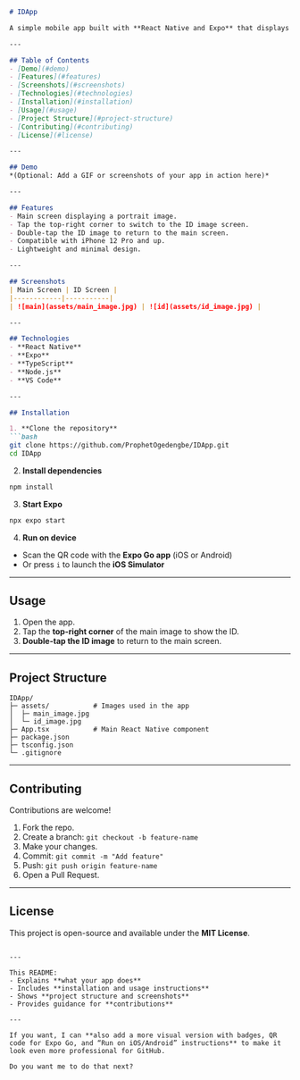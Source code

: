 
````markdown
# IDApp

A simple mobile app built with **React Native and Expo** that displays a main screen and an ID image screen. The user can tap the top-right of the main screen to view their ID, and double-tap the ID image to return to the main screen.  

---

## Table of Contents
- [Demo](#demo)  
- [Features](#features)  
- [Screenshots](#screenshots)  
- [Technologies](#technologies)  
- [Installation](#installation)  
- [Usage](#usage)  
- [Project Structure](#project-structure)  
- [Contributing](#contributing)  
- [License](#license)  

---

## Demo
*(Optional: Add a GIF or screenshots of your app in action here)*

---

## Features
- Main screen displaying a portrait image.  
- Tap the top-right corner to switch to the ID image screen.  
- Double-tap the ID image to return to the main screen.  
- Compatible with iPhone 12 Pro and up.  
- Lightweight and minimal design.  

---

## Screenshots
| Main Screen | ID Screen |
|------------|-----------|
| ![main](assets/main_image.jpg) | ![id](assets/id_image.jpg) |

---

## Technologies
- **React Native**  
- **Expo**  
- **TypeScript**  
- **Node.js**  
- **VS Code**  

---

## Installation

1. **Clone the repository**
```bash
git clone https://github.com/ProphetOgedengbe/IDApp.git
cd IDApp
````

2. **Install dependencies**

```bash
npm install
```

3. **Start Expo**

```bash
npx expo start
```

4. **Run on device**

* Scan the QR code with the **Expo Go app** (iOS or Android)
* Or press `i` to launch the **iOS Simulator**

---

## Usage

1. Open the app.
2. Tap the **top-right corner** of the main image to show the ID.
3. **Double-tap the ID image** to return to the main screen.

---

## Project Structure

```
IDApp/
├─ assets/           # Images used in the app
│  ├─ main_image.jpg
│  └─ id_image.jpg
├─ App.tsx           # Main React Native component
├─ package.json
├─ tsconfig.json
└─ .gitignore
```

---

## Contributing

Contributions are welcome!

1. Fork the repo.
2. Create a branch: `git checkout -b feature-name`
3. Make your changes.
4. Commit: `git commit -m "Add feature"`
5. Push: `git push origin feature-name`
6. Open a Pull Request.

---

## License

This project is open-source and available under the **MIT License**.

```

---

This README:  
- Explains **what your app does**  
- Includes **installation and usage instructions**  
- Shows **project structure and screenshots**  
- Provides guidance for **contributions**  

---

If you want, I can **also add a more visual version with badges, QR code for Expo Go, and “Run on iOS/Android” instructions** to make it look even more professional for GitHub.  

Do you want me to do that next?
```
